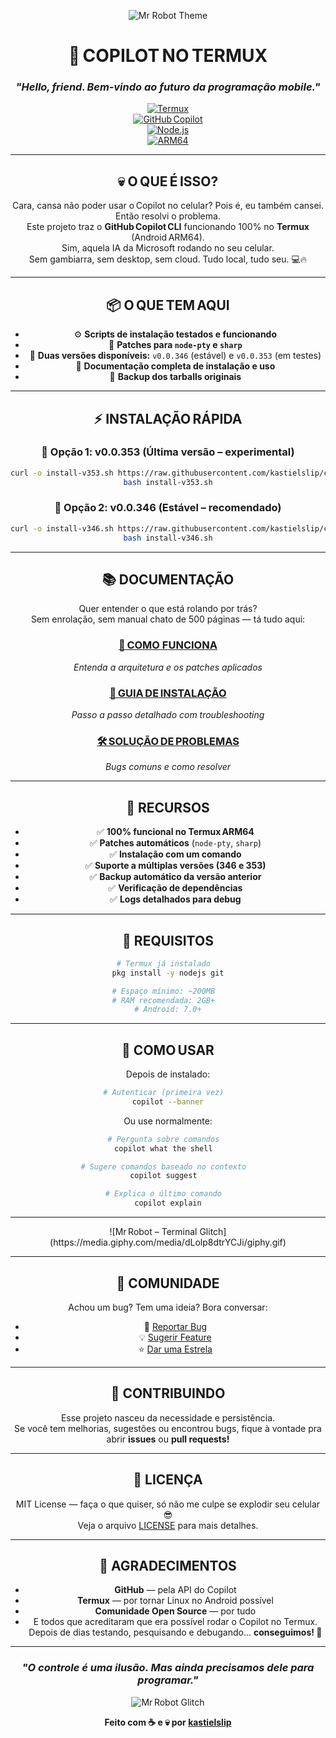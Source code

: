 <div align="center">

![Mr Robot Theme](https://media.giphy.com/media/dLolp8dtrYCJi/giphy.gif)

# 🤖 COPILOT NO TERMUX  
### *"Hello, friend. Bem‑vindo ao futuro da programação mobile."*

[![Termux](https://img.shields.io/badge/Termux-000000?style=for-the-badge&logo=android&logoColor=white)](https://termux.com)  
[![GitHub Copilot](https://img.shields.io/badge/GitHub_Copilot-000000?style=for-the-badge&logo=github&logoColor=white)](https://github.com/features/copilot)  
[![Node.js](https://img.shields.io/badge/Node.js-43853D?style=for-the-badge&logo=node.js&logoColor=white)](https://nodejs.org)  
[![ARM64](https://img.shields.io/badge/ARM64-0091BD?style=for-the-badge&logo=arm&logoColor=white)](https://www.arm.com)  

---

## 💀 O QUE É ISSO?

Cara, cansa não poder usar o Copilot no celular? Pois é, eu também cansei. Então resolvi o problema.  
Este projeto traz o **GitHub Copilot CLI** funcionando 100% no **Termux** (Android ARM64).  
Sim, aquela IA da Microsoft rodando no seu celular.  
Sem gambiarra, sem desktop, sem cloud. Tudo local, tudo seu. 💻🔥

---

## 📦 O QUE TEM AQUI

- ⚙️ **Scripts de instalação testados e funcionando**  
- 🧩 **Patches para `node‑pty` e `sharp`**  
- 🧱 **Duas versões disponíveis:** `v0.0.346` (estável) e `v0.0.353` (em testes)  
- 📘 **Documentação completa de instalação e uso**  
- 💾 **Backup dos tarballs originais**

---

## ⚡ INSTALAÇÃO RÁPIDA

### 🔹 Opção 1: v0.0.353 (Última versão – experimental)  
```bash
curl -o install‑v353.sh https://raw.githubusercontent.com/kastielslip/copilot-termux/master/install-v353.sh  
bash install‑v353.sh
```

### 🔹 Opção 2: v0.0.346 (Estável – recomendado)  
```bash
curl -o install‑v346.sh https://raw.githubusercontent.com/kastielslip/copilot-termux/master/install-v346.sh  
bash install‑v346.sh
```

---

## 📚 DOCUMENTAÇÃO

Quer entender o que está rolando por trás?  
Sem enrolação, sem manual chato de 500 páginas — tá tudo aqui:

<div align="center">

### [📖 COMO FUNCIONA](https://raw.githack.com/kastielslip/copilot-termux/master/docs/COMO_FUNCIONA.html)  
*Entenda a arquitetura e os patches aplicados*

### [🔧 GUIA DE INSTALAÇÃO](https://raw.githack.com/kastielslip/copilot-termux/master/docs/INSTALACAO.html)  
*Passo a passo detalhado com troubleshooting*

### [🛠️ SOLUÇÃO DE PROBLEMAS](https://raw.githack.com/kastielslip/copilot-termux/master/docs/TROUBLESHOOTING.html)  
*Bugs comuns e como resolver*

</div>

---

## 🎯 RECURSOS

- ✅ **100% funcional no Termux ARM64**  
- ✅ **Patches automáticos** (`node‑pty`, `sharp`)  
- ✅ **Instalação com um comando**  
- ✅ **Suporte a múltiplas versões (346 e 353)**  
- ✅ **Backup automático da versão anterior**  
- ✅ **Verificação de dependências**  
- ✅ **Logs detalhados para debug**

---

## 🧠 REQUISITOS

```bash
# Termux já instalado  
pkg install -y nodejs git

# Espaço mínimo: ~200MB  
# RAM recomendada: 2GB+  
# Android: 7.0+
```

---

## 🚀 COMO USAR

Depois de instalado:

```bash
# Autenticar (primeira vez)  
copilot --banner
```

Ou use normalmente:

```bash
# Pergunta sobre comandos  
copilot what the shell  

# Sugere comandos baseado no contexto  
copilot suggest  

# Explica o último comando  
copilot explain
```

---



<div align="center">  
![Mr Robot – Terminal Glitch](https://media.giphy.com/media/dLolp8dtrYCJi/giphy.gif)  
</div>



---

## 💬 COMUNIDADE

Achou um bug? Tem uma ideia? Bora conversar:

- 🐛 [Reportar Bug](https://github.com/kastielslip/copilot-termux/issues)  
- 💡 [Sugerir Feature](https://github.com/kastielslip/copilot-termux/issues)  
- ⭐ [Dar uma Estrela](https://github.com/kastielslip/copilot-termux)

---

## 🤝 CONTRIBUINDO

Esse projeto nasceu da necessidade e persistência.  
Se você tem melhorias, sugestões ou encontrou bugs, fique à vontade pra abrir **issues** ou **pull requests!**

---

## 📜 LICENÇA

MIT License — faça o que quiser, só não me culpe se explodir seu celular 😎  
Veja o arquivo [LICENSE](LICENSE) para mais detalhes.

---

## 🙏 AGRADECIMENTOS

- **GitHub** — pela API do Copilot  
- **Termux** — por tornar Linux no Android possível  
- **Comunidade Open Source** — por tudo  
- E todos que acreditaram que era possível rodar o Copilot no Termux.  
  Depois de dias testando, pesquisando e debugando… **conseguimos! 🎉**

---

<div align="center">

### *"O controle é uma ilusão. Mas ainda precisamos dele para programar."*

![Mr Robot Glitch](https://media.giphy.com/media/dLolp8dtrYCJi/giphy.gif)

**Feito com ☕ e 💀 por [kastielslip](https://github.com/kastielslip)**

</div>
